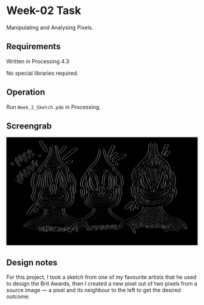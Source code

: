# Week-02 Task

Manipulating and Analysing Pixels.

## Requirements

Written in Processing 4.3

No special libraries required.

## Operation

Run `Week_2_Sketch.pde` in Processing.

## Screengrab

![image alt](https://github.com/Jollyboytheo/Computational-Practices-Sound-and-Image-Processing-/blob/19fec7fb59048e9d855186883ff6281865508a21/Week%202/Screenshot%20(1).png)


## Design notes

For this project, I took a sketch from one of my favourite artists that he used to design the Brit Awards, then I created a new pixel out of two pixels from a source image — a pixel and its neighbour to the left to get the desired outcome.
